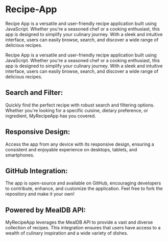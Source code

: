 # Recipe-App
Recipe App is a versatile and user-friendly recipe application built using JavaScript. Whether you're a seasoned chef or a cooking enthusiast, this app is designed to simplify your culinary journey. With a sleek and intuitive interface, users can easily browse, search, and discover a wide range of delicious recipes.

Recipe App is a versatile and user-friendly recipe application built using JavaScript. Whether you're a seasoned chef or a cooking enthusiast, this app is designed to simplify your culinary journey. With a sleek and intuitive interface, users can easily browse, search, and discover a wide range of delicious recipes.

## Search and Filter: 
Quickly find the perfect recipe with robust search and filtering options. Whether you're looking for a specific cuisine, dietary preference, or ingredient, MyRecipeApp has you covered.

## Responsive Design: 
Access the app from any device with its responsive design, ensuring a consistent and enjoyable experience on desktops, tablets, and smartphones.

## GitHub Integration: 
The app is open-source and available on GitHub, encouraging developers to contribute, enhance, and customize the application. Feel free to fork the repository and make it your own!

## Powered by MealDB API: 
MyRecipeApp leverages the MealDB API to provide a vast and diverse collection of recipes. This integration ensures that users have access to a wealth of culinary inspiration and a wide variety of dishes.

